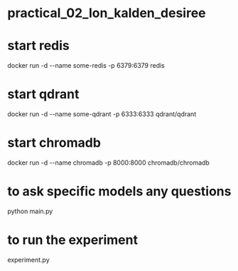 # practical_02_lon_kalden_desiree

# start redis
docker run -d --name some-redis -p 6379:6379 redis

# start qdrant
docker run -d --name some-qdrant -p 6333:6333 qdrant/qdrant

# start chromadb
docker run -d --name chromadb -p 8000:8000 chromadb/chromadb

# to ask specific models any questions
python main.py

# to run the experiment
experiment.py